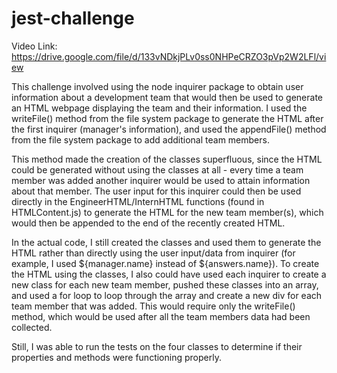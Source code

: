 # jest-challenge

Video Link: https://drive.google.com/file/d/133vNDkjPLv0ss0NHPeCRZO3pVp2W2LFl/view

This challenge involved using the node inquirer package to obtain user information about a development team that would then be used to generate an HTML webpage displaying
the team and their information. I used the writeFile() method from the file system package to generate the HTML after the first inquirer (manager's information), and used
the appendFile() method from the file system package to add additional team members.

This method made the creation of the classes superfluous, since the HTML could be generated without using the classes at all - every time a team member was added another inquirer would be used to attain information about that member. The user input for this inquirer could then be used directly in the EngineerHTML/InternHTML functions (found in HTMLContent.js) to generate the HTML for the new team member(s), which would then be appended to the end of the recently created HTML.

In the actual code, I still created the classes and used them to generate the HTML rather than directly using the user input/data from inquirer (for example, I used ${manager.name} instead of ${answers.name}). To create the HTML using the classes, I also could have used each inquirer to create a new class for each new team member, pushed these classes into an array, and used a for loop to loop through the array and create a new div for each team member that was added. This would require only the writeFile() method, which would be used after all the team members data had been collected.

Still, I was able to run the tests on the four classes to determine if their properties and methods were functioning properly.


